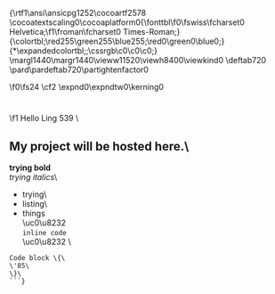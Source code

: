 {\rtf1\ansi\ansicpg1252\cocoartf2578
\cocoatextscaling0\cocoaplatform0{\fonttbl\f0\fswiss\fcharset0 Helvetica;\f1\froman\fcharset0 Times-Roman;}
{\colortbl;\red255\green255\blue255;\red0\green0\blue0;}
{\*\expandedcolortbl;;\cssrgb\c0\c0\c0;}
\margl1440\margr1440\vieww11520\viewh8400\viewkind0
\deftab720
\pard\pardeftab720\partightenfactor0

\f0\fs24 \cf2 \expnd0\expndtw0\kerning0
# 
\f1 Hello Ling 539 \
## My project will be hosted here.\
**trying bold**\
*trying italics*\
- trying\
- listing\
- things\
\uc0\u8232 \
`inline code`\
\uc0\u8232 \
```\
Code block \{\
\'85\
\}\
```}